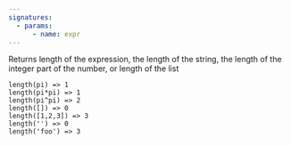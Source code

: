 ```yaml
---
signatures:
  - params:
      - name: expr
---
```


Returns length of the expression, the length of the string, the length of the integer part of the number,
or length of the list

```scarpet
length(pi) => 1
length(pi*pi) => 1
length(pi^pi) => 2
length([]) => 0
length([1,2,3]) => 3
length('') => 0
length('foo') => 3
```
